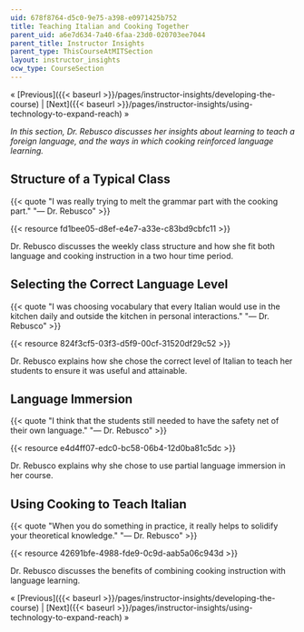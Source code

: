 ```yaml
---
uid: 678f8764-d5c0-9e75-a398-e0971425b752
title: Teaching Italian and Cooking Together
parent_uid: a6e7d634-7a40-6faa-23d0-020703ee7044
parent_title: Instructor Insights
parent_type: ThisCourseAtMITSection
layout: instructor_insights
ocw_type: CourseSection
---
```


« [Previous]({{< baseurl >}}/pages/instructor-insights/developing-the-course) | [Next]({{< baseurl >}}/pages/instructor-insights/using-technology-to-expand-reach) »

_In this section, Dr. Rebusco discusses her insights about learning to teach a foreign language, and the ways in which cooking reinforced language learning._

Structure of a Typical Class
----------------------------

{{< quote "I was really trying to melt the grammar part with the cooking part." "— Dr. Rebusco" >}}

{{< resource fd1bee05-d8ef-e4e7-a33e-c83bd9cbfc11 >}}

Dr. Rebusco discusses the weekly class structure and how she fit both language and cooking
instruction in a two hour time period.

Selecting the Correct Language Level
------------------------------------

{{< quote "I was choosing vocabulary that every Italian would use in the kitchen daily and outside the kitchen in personal interactions." "— Dr. Rebusco" >}}

{{< resource 824f3cf5-03f3-d5f9-00cf-31520df29c52 >}}

Dr. Rebusco explains how she chose the correct level of Italian to teach her students to
ensure it was useful and attainable.

Language Immersion
------------------

{{< quote "I think that the students still needed to have the safety net of their own language." "— Dr. Rebusco" >}}

{{< resource e4d4ff07-edc0-bc58-06b4-12d0ba81c5dc >}}

Dr. Rebusco explains why she chose to use partial language immersion in
her course.

Using Cooking to Teach Italian
------------------------------

{{< quote "When you do something in practice, it really helps to solidify your theoretical knowledge." "— Dr. Rebusco" >}}

{{< resource 42691bfe-4988-fde9-0c9d-aab5a06c943d >}}

Dr. Rebusco discusses the benefits of combining cooking instruction with
language learning.

« [Previous]({{< baseurl >}}/pages/instructor-insights/developing-the-course) | [Next]({{< baseurl >}}/pages/instructor-insights/using-technology-to-expand-reach) »
